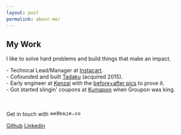 ```yaml
---
layout: post
permalink: about-me/
---
```


## My Work

I like to solve hard problems and build things that make an impact.

\- Technical Lead/Manager at <a href="https://www.instacart.com/" target="_blank">Instacart</a>.<br>
\- Cofounded and built <a href="http://www.tadaku.com" target="_blank">Tadaku</a> (acquired 2015).<br>
\- Early engineer at <a href="http://www.kenzai.me" target="_blank">Kenzai</a> with the <a href="https://www.dropbox.com/s/812sm7erppjmu5v/kenzai_comparison.png?dl=0">before+after pics</a> to prove it.<br>
\- Got started slingin' coupons at <a href="http://kumapon.jp" target="_blank">Kumapon</a> when Groupon was king.

<!--\- <a href="http://contributors.rubyonrails.org/contributors/benjamin-sullivan/commits" target="_blank">Humble contributor</a> to Rails 4<br>-->
<!--\- Started <a href="https://tokyo-startup-circle.doorkeeper.jp/" target="_blank">Tokyo Startup Circle</a>, a bi-weekly meetup for founders in Tokyo (60+ events, peak 700+ members)-->

<br><br>
<span>Get in touch with</span> <img src="/images/email.gif">

<a href="https://github.com/bonsaiben">Github</a>
<a href="https://www.linkedin.com/in/bnjsu">Linkedin</a>
